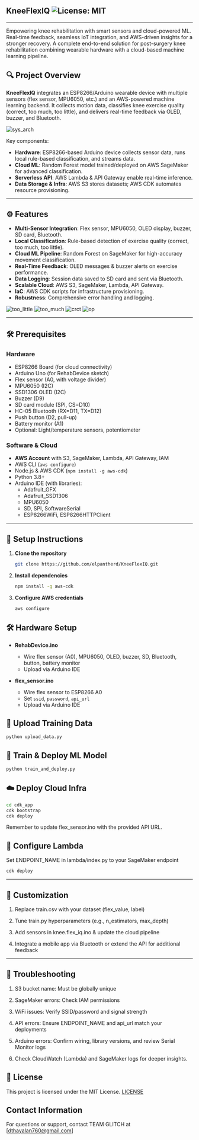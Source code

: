 ## KneeFlexIQ  ![License: MIT](https://img.shields.io/badge/license-MIT-green)
---
Empowering knee rehabilitation with smart sensors and cloud-powered ML. Real-time feedback, seamless IoT integration, and AWS-driven insights for a stronger recovery.
A complete end-to-end solution for post-surgery knee rehabilitation combining wearable hardware with a cloud-based machine learning pipeline.

## 🔍 Project Overview
**KneeFlexIQ** integrates an ESP8266/Arduino wearable device with multiple sensors (flex sensor, MPU6050, etc.) and an AWS-powered machine learning backend. It collects motion data, classifies knee exercise quality (correct, too much, too little), and delivers real-time feedback via OLED, buzzer, and Bluetooth.

![sys_arch](https://github.com/user-attachments/assets/b9053f0b-15df-4b76-bb90-3673a207fb69)

Key components:
- **Hardware**: ESP8266-based Arduino device collects sensor data, runs local rule-based classification, and streams data.
- **Cloud ML**: Random Forest model trained/deployed on AWS SageMaker for advanced classification.
- **Serverless API**: AWS Lambda & API Gateway enable real-time inference.
- **Data Storage & Infra**: AWS S3 stores datasets; AWS CDK automates resource provisioning.

---

## ⚙️ Features

- **Multi-Sensor Integration**: Flex sensor, MPU6050, OLED display, buzzer, SD card, Bluetooth.
- **Local Classification**: Rule-based detection of exercise quality (correct, too much, too little).
- **Cloud ML Pipeline**: Random Forest on SageMaker for high-accuracy movement classification.
- **Real-Time Feedback**: OLED messages & buzzer alerts on exercise performance.
- **Data Logging**: Session data saved to SD card and sent via Bluetooth.
- **Scalable Cloud**: AWS S3, SageMaker, Lambda, API Gateway.
- **IaC**: AWS CDK scripts for infrastructure provisioning.
- **Robustness**: Comprehensive error handling and logging.

![too_little](https://github.com/user-attachments/assets/0db9dcf5-8fd9-4d8c-93d3-95b928c5533a)
![too_much](https://github.com/user-attachments/assets/ab383319-de7f-468a-9b09-43015234b8ef)
![crct](https://github.com/user-attachments/assets/4cd00a7a-07f0-4972-868a-b01bc1961152)
![op](https://github.com/user-attachments/assets/77bb472b-ad8a-42e9-a602-d7c824f3ba18)

---
## 🛠️ Prerequisites


### Hardware

- ESP8266 Board (for cloud connectivity)  
- Arduino Uno (for RehabDevice sketch)  
- Flex sensor (A0, with voltage divider)  
- MPU6050 (I2C)  
- SSD1306 OLED (I2C)  
- Buzzer (D9)  
- SD card module (SPI, CS=D10)  
- HC-05 Bluetooth (RX=D11, TX=D12)  
- Push button (D2, pull-up)  
- Battery monitor (A1)  
- Optional: Light/temperature sensors, potentiometer  

### Software & Cloud

- **AWS Account** with S3, SageMaker, Lambda, API Gateway, IAM  
- AWS CLI (`aws configure`)  
- Node.js & AWS CDK (`npm install -g aws-cdk`)  
- Python 3.8+ 
- Arduino IDE (with libraries):  
  - Adafruit_GFX  
  - Adafruit_SSD1306  
  - MPU6050  
  - SD, SPI, SoftwareSerial  
  - ESP8266WiFi, ESP8266HTTPClient  

---

## 🚀 Setup Instructions

1. **Clone the repository**  
   ```bash
   git clone https://github.com/elpantherd/KneeFlexIQ.git
   ```
   
2. **Install dependencies**
   ```bash
   npm install -g aws-cdk
   ```
   
3. **Configure AWS credentials**
   ```bash
   aws configure
   ```

## 🛠️ Hardware Setup

- **RehabDevice.ino**  
  - Wire flex sensor (A0), MPU6050, OLED, buzzer, SD, Bluetooth, button, battery monitor  
  - Upload via Arduino IDE

- **flex_sensor.ino**  
  - Wire flex sensor to ESP8266 A0  
  - Set `ssid`, `password`, `api_url`  
  - Upload via Arduino IDE



## 🚀 Upload Training Data

```bash
python upload_data.py
```

## 🤖 Train & Deploy ML Model

```bash
python train_and_deploy.py
```

## ☁️ Deploy Cloud Infra
```bash
cd cdk_app
cdk bootstrap
cdk deploy
```
Remember to update flex_sensor.ino with the provided API URL.

## 🔧 Configure Lambda

Set ENDPOINT_NAME in lambda/index.py to your SageMaker endpoint
```bash
cdk deploy
```

---

## 🔧 Customization
1. Replace train.csv with your dataset (flex_value, label)

2. Tune train.py hyperparameters (e.g., n_estimators, max_depth)

3. Add sensors in knee.flex_iq.ino & update the cloud pipeline

4. Integrate a mobile app via Bluetooth or extend the API for additional feedback
---

## 🐞 Troubleshooting
1. S3 bucket name: Must be globally unique

2. SageMaker errors: Check IAM permissions

3. WiFi issues: Verify SSID/password and signal strength

4. API errors: Ensure ENDPOINT_NAME and api_url match your deployments

5. Arduino errors: Confirm wiring, library versions, and review Serial Monitor logs

6. Check CloudWatch (Lambda) and SageMaker logs for deeper insights.

## 📄 License
This project is licensed under the MIT License. [LICENSE](LICENSE)

## Contact Information

For questions or support, contact TEAM GLITCH at [dthayalan760@gmail.com]
 
